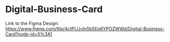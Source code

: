 # Digital-Business-Card
Link to the Figma Design: https://www.figma.com/file/4ctPLUvIn5b5Ep6YPOZWWd/Digital-Business-Card?node-id=0%3A1
